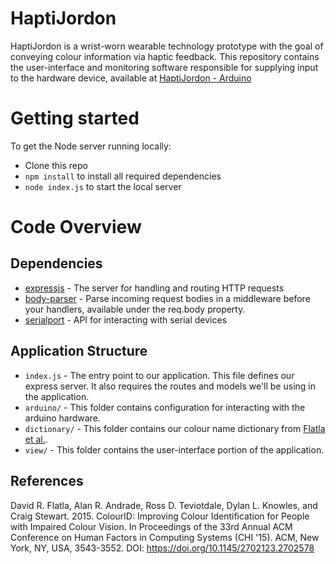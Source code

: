 # HaptiJordon

HaptiJordon is a wrist-worn wearable technology prototype with the goal of conveying colour information via haptic feedback.
This repository contains the user-interface and monitoring software responsible for supplying input to the hardware device, available at [HaptiJordon - Arduino](https://github.com/jordones/haptijordon-arduino)

# Getting started

To get the Node server running locally:

- Clone this repo
- `npm install` to install all required dependencies
- `node index.js` to start the local server

# Code Overview

## Dependencies

- [expressjs](https://github.com/expressjs/express) - The server for handling and routing HTTP requests
- [body-parser](https://github.com/expressjs/body-parser) - Parse incoming request bodies in a middleware before your handlers, available under the req.body property.
- [serialport](https://github.com/node-serialport/node-serialport) - API for interacting with serial devices

## Application Structure

- `index.js` - The entry point to our application. This file defines our express server. It also requires the routes and models we'll be using in the application.
- `arduino/` - This folder contains configuration for interacting with the arduino hardware.
- `dictionary/` - This folder contains our colour name dictionary from [Flatla et al.][1].
- `view/` - This folder contains the user-interface portion of the application.

## References

David R. Flatla, Alan R. Andrade, Ross D. Teviotdale, Dylan L. Knowles, and Craig Stewart. 2015. ColourID: Improving Colour Identification for People with Impaired Colour Vision. In Proceedings of the 33rd Annual ACM Conference on Human Factors in Computing Systems (CHI '15). ACM, New York, NY, USA, 3543-3552. DOI: https://doi.org/10.1145/2702123.2702578

[1]: https://doi.org/10.1145/2702123.2702578
